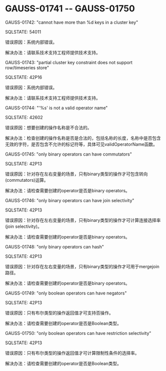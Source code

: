 # GAUSS-01741 -- GAUSS-01750

GAUSS-01742: "cannot have more than %d keys in a cluster key"

SQLSTATE: 54011

错误原因：系统内部错误。

解决办法：请联系技术支持工程师提供技术支持。

GAUSS-01743: "partial cluster key constraint does not support row/timeseries store"

SQLSTATE: 42P16

错误原因：系统内部错误。

解决办法：请联系技术支持工程师提供技术支持。

GAUSS-01744: "'%s' is not a valid operator name"

SQLSTATE: 42602

错误原因：想要创建的操作名称是不合法的。

解决办法：检查创建的操作名称是否是合法的，包括名称的长度，名称中是否包含无效的字符，是否包含不允许的标记符等，具体可见validOperatorName函数。

GAUSS-01745: "only binary operators can have commutators"

SQLSTATE: 42P13

错误原因：针对存在左右变量的场景，只有binary类型的操作才可包含转向\(commutators\)运算。

解决办法：请检查需要创建的operator是否是binary operators。

GAUSS-01746: "only binary operators can have join selectivity"

SQLSTATE: 42P13

错误原因：针对存在左右变量的场景，只有binary类型的操作才可计算连接选择率\(join selectivity\)。

解决办法：请检查需要创建的operator是否是binary operators。

GAUSS-01748: "only binary operators can hash"

SQLSTATE: 42P13

错误原因：针对存在左右变量的场景，只有binary类型的操作才可用于mergejoin路径。

解决办法：请检查需要创建的operator是否是binary operators。

GAUSS-01749: "only boolean operators can have negators"

SQLSTATE: 42P13

错误原因：只有布尔类型的操作返回值才可支持否操作。

解决办法：请检查需要创建的operator是否是Boolean类型。

GAUSS-01750: "only boolean operators can have restriction selectivity"

SQLSTATE: 42P13

错误原因：只有布尔类型的操作返回值才可计算限制性条件的选择率。

解决办法：请检查需要创建的operator是否是Boolean类型。

